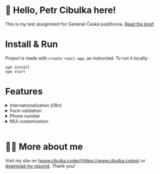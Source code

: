 # 👋 Hello, Petr Cibulka here!

This is my test assignment for Generali Česká pojišťovna. [Read the brief](https://github.com/cibulka/generali-test-form/tree/main/public/generali-brief.pdf).

# Install & Run

Project is made with `create-react-app`, as instructed. To run it locally:

```
npm install
npm start
```

# Features

<details>
    <summary>Internationalization (i18n)</summary>
    <br />

Form contains language switcher, so it made sense to create localized version for each of the options. Each version is available on its respective link: `/cs`, `/en` and `/sk`. The base link is automatically redirected to the default language (which is Czech).

The routing is handled by [react-router-dom](https://reactrouter.com/en/main).

For the actual translation of the keys I use [react-i18next](https://react.i18next.com/), which is a fully type-safe solution. The dictionaries for the translations are placed in the `/i18N` folder as JSON files (which ensures the compatibility with external tools such as [Locize.com](https://locize.com)).

</details>

<details>
    <summary>Form validation</summary>
    <br />

Validation of the form is handled by the [yup](https://github.com/jquense/yup) library that offers easy extension API and powerful TypeScript support.

</details>

<details>
    <summary>Phone number</summary>
    <br />

Phone numbers are always a tricky thing to handle. 😊 Different phone-codes, different lengths, some people are used to adding non-numeric characters to them (such as pluses, brackets, etc.) and more.

This is the compromise I've chosen: - The phone pattern is chosen by the language of the UI (both phone code and the length) - User input is masked to conventional formatting of the phone numbers (with phone code, plus and brackets) to remove ambiguity - Phone mask allows numeric characters only - Phone code is appended to the final value

There are certain shortcomings with this solution: - User can not have different phone-codes than their chosen language version; For example users with Czech UI can not have British phone-code - User can use cell phone only (both Slovakia and UK have different lengths of landlines depending on the region)

... but I hope that for the purpose of the excercise this is enough. 😊

</details>

<details>
    <summary>MUI customization</summary>
    <br />

The brief slightly adjusted the default color palette of MUI, namely:

- Color of the submit button
- Color of selected menu options

The brief does not show all the possible states of the UI, so I've decided to adjust the MUI theme as I saw fit.

</details>

<br />

# 👨‍💻 More about me

Visit my site on [www.cibulka.codes](https://www.cibulka.codes) or [download my resumé](https://www.cibulka.codes/en/cv.pdf). Thank you!
